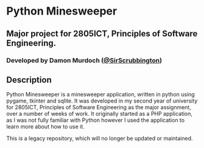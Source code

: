 # Python Minesweeper
## Major project for 2805ICT, Principles of Software Engineering.
### Developed by Damon Murdoch ([@SirScrubbington](https://twitter.com/SirScrubbington))

## Description
Python Minesweeper is a minesweeper application, written in python using pygame, tkinter and sqlite. 
It was developed in my second year of university for 2805ICT, Principles of Software Engineering as 
the major assignment, over a number of weeks of work. It originally started as a PHP application, as 
I was not fully familiar with Python however I used the application to learn more about how to use it.

This is a legacy repository, which will no longer be updated or maintained.
